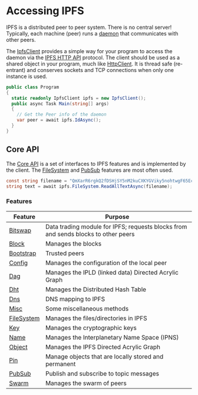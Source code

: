 ﻿# Accessing IPFS

IPFS is a distributed peer to peer system.  There is no central server!  Typically, each machine (peer) runs 
a [daemon](daemon.md) that communicates with other peers.

The [IpfsClient](xref:Ipfs.Api.IpfsClient) provides a simple way for your program to access the daemon 
via the [IPFS HTTP API](https://docs.ipfs.io/reference/api/http/) protocol. The client 
should be used as a shared object in your program, much like [HttpClient](xref:System.Net.Http.HttpClient).  It is 
thread safe (re-entrant) and conserves sockets and TCP connections when only one instance is used.

```csharp
public class Program
{
  static readonly IpfsClient ipfs = new IpfsClient();
  public async Task Main(string[] args) 
  {
	// Get the Peer info of the daemon
	var peer = await ipfs.IdAsync();
  }
}
```

## Core API

The [Core API](xref:Ipfs.CoreApi.ICoreApi) is a set of interfaces to IPFS features and is implemented by the client.  The 
[FileSystem]() and [PubSub]() features are most often used.

```csharp
const string filename = "QmXarR6rgkQ2fDSHjSY5nM2kuCXKYGViky5nohtwgF65Ec/about";
string text = await ipfs.FileSystem.ReadAllTextAsync(filename);
```

### Features

| Feature | Purpose |
| ------- | ------- |
| [Bitswap](xref:Ipfs.CoreApi.IBitswapApi) | Data trading module for IPFS; requests blocks from and sends blocks to other peers |
| [Block](xref:Ipfs.CoreApi.IBlockApi) | Manages the blocks |
| [Bootstrap](xref:Ipfs.CoreApi.IBootstrapApi) | Trusted peers |
| [Config](xref:Ipfs.CoreApi.IConfigApi) | Manages the configuration of the local peer |
| [Dag](xref:Ipfs.CoreApi.IDagApi) | Manages the IPLD (linked data) Directed Acrylic Graph |
| [Dht](xref:Ipfs.CoreApi.IDhtApi) | Manages the Distributed Hash Table |
| [Dns](xref:Ipfs.CoreApi.IDhtApi) | DNS mapping to IPFS |
| [Misc](xref:Ipfs.CoreApi.IGenericApi) | Some miscellaneous methods |
| [FileSystem](xref:Ipfs.CoreApi.IFileSystemApi) | Manages the files/directories in IPFS |
| [Key](xref:Ipfs.CoreApi.IKeyApi) | Manages the cryptographic keys |
| [Name](xref:Ipfs.CoreApi.INameApi) | Manages the Interplanetary Name Space (IPNS) |
| [Object](xref:Ipfs.CoreApi.IObjectApi) | Manages the IPFS Directed Acrylic Graph |
| [Pin](xref:Ipfs.CoreApi.IPinApi) | Manage objects that are locally stored and permanent |
| [PubSub](xref:Ipfs.CoreApi.IPubSubApi) | Publish and subscribe to topic messages |
| [Swarm](xref:Ipfs.CoreApi.ISwarmApi) | Manages the swarm of peers |

